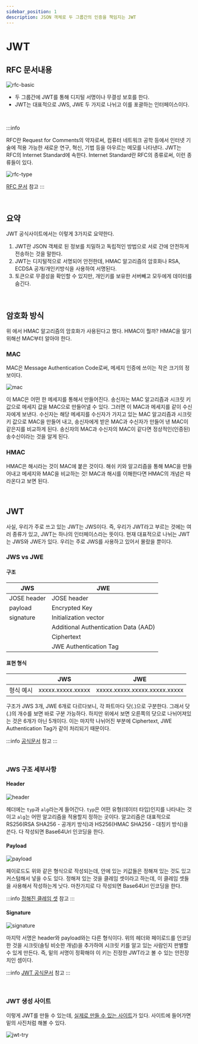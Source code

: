```yaml
---
sidebar_position: 1
description: JSON 객체로 두 그룹간의 인증을 책임지는 JWT
---
```


# JWT

## RFC 문서내용

![rfc-basic](./rfc-basic.png)

* 두 그룹간에 JWT를 통해 디지털 서명이나 무결성 보호를 한다.
* JWT는 대표적으로 JWS, JWE 두 가지로 나뉘고 이를 포괄하는 인터페이스이다.

<br />

:::info

RFC란 Request for Comments의 약자로써, 컴퓨터 네트워크 공학 등에서 인터넷 기술에 적용 가능한 새로운 연구, 혁신, 기법 등을 아우르는 메모를 나타낸다. JWT는 RFC의 Internet Standard에 속한다. Internet Standard란 RFC의 종류로써, 이런 종류들이 있다.

![rfc-type](./rfc-type.png)

[RFC 문서](ktword.co.kr/abbr_view.php?nav=&m_temp1=177&id=420) 참고
:::

<br />

## 요약

JWT 공식사이트에서는 이렇게 3가지로 요약한다.

1. JWT란 JSON 객체로 된 정보를 치밀하고 독립적인 방법으로 서로 간에 안전하게 전송하는 것을 말한다.
2. JWT는 디지털적으로 서명되어 안전한데, HMAC 알고리즘의 암호화나 RSA, ECDSA 공개/개인키방식을 사용하여 서명된다.
3. 토큰으로 무결성을 확인할 수 있지만, 개인키를 보유한 서버빼고 모두에게 데이터를 숨긴다.

<br />

## 암호화 방식

위 에서 HMAC 알고리즘의 암호화가 사용된다고 했다. HMAC이 뭘까? HMAC을 알기 위해선 MAC부터 알아야 한다.

### MAC

MAC은 Message Authentication Code로써, 메세지 인증에 쓰이는 작은 크기의 정보이다.

![mac](./mac.png)

이 MAC은 어떤 한 메세지를 통해서 만들어진다. 송신자는 MAC 알고리즘과 시크릿 키 값으로 메세지 값을 MAC으로 만들어낼 수 있다. 그러면 이 MAC과 메세지를 같이 수신자에게 보낸다. 수신자는 해당 메세지를 수신자가 가지고 있는 MAC 알고리즘과 시크릿 키 값으로 MAC을 만들어 내고, 송신자에게 받은 MAC과 수신자가 만들어 낸 MAC이 같은지를 비교하게 된다. 송신자의 MAC과 수신자의 MAC이 같다면 정상적인(인증된) 송수신이라는 것을 알게 된다.

### HMAC

HMAC은 해시라는 것이 MAC에 붙은 것이다. 해쉬 키와 알고리즘을 통해 MAC을 만들어내고 메세지와 MAC을 비교하는 것! MAC과 해시를 이해한다면 HMAC의 개념은 따라온다고 보면 된다.

<br />

## JWT

사실, 우리가 주로 쓰고 있는 JWT는 JWS이다. 즉, 우리가 JWT라고 부르는 것에는 여러 종류가 있고, JWT는 하나의 인터페이스라는 뜻이다. 현재 대표적으로 나뉘는 JWT는 JWS와 JWE가 있다. 우리는 주로 JWS를 사용하고 있어서 몰랐을 뿐이다.

### JWS vs JWE

#### 구조

|JWS|JWE|
|---|---|
|JOSE header|JOSE header|
|payload|Encrypted Key|
|signature|Initialization vector|
||Additional Authentication Data (AAD)|
||Ciphertext|
||JWE Authentication Tag|

#### 표현 형식

||JWS|JWE|
|---|---|---|
|형식 예시| xxxxx.xxxxx.xxxxx | xxxxx.xxxxx.xxxxx.xxxxx.xxxxx|


구조가 JWS 3개, JWE 6개로 다르다보니, 각 파트마다 닷(.)으로 구분한다. 그래서 닷(.)의 개수를 보면 바로 구분 가능하다. 하지만 위에서 보면 오른쪽의 닷으로 나뉘어져있는 것은 6개가 아닌 5개이다. 이는 마지막 나뉘어진 부분에 Ciphertext, JWE Authentication Tag가 같이 처리되기 때문이다.

:::info
[공식문서](https://datatracker.ietf.org/doc/html/rfc7516) 참고
:::

<br />

### JWS 구조 세부사항

#### Header

![header](./header.png)

헤더에는 `typ`과 `alg`라는게 들어간다. `typ`은 어떤 유형(데이터 타입)인지를 나타내는 것이고 `alg`는 어떤 알고리즘을 적용할지 정하는 곳이다. 알고리즘은 대표적으로 RS256(RSA SHA256 - 공개키 방식)과 HS256(HMAC SHA256 - 대칭키 방식)을 쓴다. 다 작성되면 Base64Url 인코딩을 한다.

#### Payload

![payload](./payload.png)

페이로드도 위와 같은 형식으로 작성되는데, 안에 있는 키값들은 정해져 있는 것도 있고 커스텀해서 넣을 수도 있다. 정해져 있는 것을 클레임 셋이라고 하는데, 이 클레임 셋들을 사용해서 작성하는게 낫다. 마찬가지로 다 작성되면 Base64Url 인코딩을 한다.

:::info
[정해진 클레임 셋](https://datatracker.ietf.org/doc/html/rfc7519#section-4.1) 참고
:::

#### Signature

![signature](./signature.png)

마지막 서명은 header와 payload와는 다른 형식이다. 위의 헤더와 페이로드를 인코딩한 것을 시크릿(솔팅 비슷한 개념)을 추가하여 시크릿 키를 알고 있는 사람인지 판별할 수 있게 만든다. 즉, 밑의 서명이 정확해야 이 키는 진정한 JWT라고 볼 수 있는 안전장치인 셈이다.


:::info
[JWT 공식문서](https://jwt.io/introduction) 참고
:::

<br />

### JWT 생성 사이트

이렇게 JWT를 만들 수 있는데, [실제로 만들 수 있는 사이트](https://jwt.io/#debugger-io )가 있다. 사이트에 들어가면 밑의 사진처럼 해볼 수 있다.

![jwt-try](./jwt-try.png)

<br />
